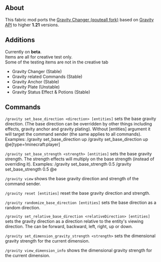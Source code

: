 ## About
This fabric mod ports the [Gravity Changer (qouteall fork)](https://modrinth.com/mod/gravity-api-fork) based on [Gravity API](https://modrinth.com/mod/gravity-api) to higher **1.21** versions.

## Additions
Currently on **beta**.  
Items are all for creative test only.  
Some of the testing items are not in the creative tab
- Gravity Changer (Stable)
- Gravity related Commands (Stable)
- Gravity Anchor (Stable)
- Gravity Plate (Unstable)
- Gravity Status Effect & Potions (Stable)

## Commands

``
/gravity set_base_direction <direction> [entities]
``
 sets the base gravity direction. (The base direction can be overridden by other things including effects, gravity anchor and gravity plating). Without [entities] argument it will target the command sender (the same applies to all commands). Examples: /gravity set_base_direction up /gravity set_base_direction up @e[type=!minecraft:player]


``
/gravity set_base_strength <strength> [entities]
``
 sets the base gravity strength. The strength effects will multiply on the base strength (instead of overriding it). Examples: /gravity set_base_strength 0.5 /gravity set_base_strength 0.5 @e


``
/gravity view
``
 shows the base gravity direction and strength of the command sender.


``
/gravity reset [entities]
``
 reset the base gravity direction and strength.


``
/gravity randomize_base_direction [entities]
``
 sets the base direction as a random direction.


``
/gravity set_relative_base_direction <relativeDirection> [entities]
``
 sets the gravity direction as a direction relative to the entity's viewing direction. The <relativeDirection> can be forward, backward, left, right, up or down.


``
/gravity set_dimension_gravity_strength <strength>
``
 sets the dimensional gravity strength for the current dimension.


``
/gravity view_dimension_info
``
 shows the dimensional gravity strength for the current dimension.
